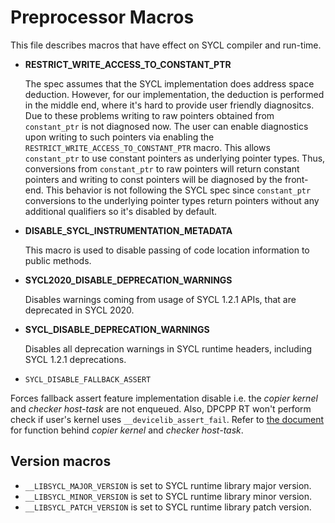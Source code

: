 # Preprocessor Macros 

This file describes macros that have effect on SYCL compiler and run-time.

- **RESTRICT_WRITE_ACCESS_TO_CONSTANT_PTR**

  The spec assumes that the SYCL implementation does address space deduction.
  However, for our implementation, the deduction is performed in the middle end,
  where it's hard to provide user friendly diagnositcs.
  Due to these problems writing to raw pointers obtained from `constant_ptr` is
  not diagnosed now.
  The user can enable diagnostics upon writing to such pointers via enabling the
  `RESTRICT_WRITE_ACCESS_TO_CONSTANT_PTR` macro.
  This allows `constant_ptr` to use constant pointers as underlying
  pointer types. Thus, conversions from `constant_ptr` to raw pointers will return
  constant pointers and writing to const pointers will be diagnosed by the
  front-end.
  This behavior is not following the SYCL spec since `constant_ptr` conversions to
  the underlying pointer types return pointers without any additional qualifiers
  so it's disabled by default.

- **DISABLE_SYCL_INSTRUMENTATION_METADATA**

  This macro is used to disable passing of code location information to public
  methods.

- **SYCL2020_DISABLE_DEPRECATION_WARNINGS**

  Disables warnings coming from usage of SYCL 1.2.1 APIs, that are deprecated in
  SYCL 2020.

- **SYCL_DISABLE_DEPRECATION_WARNINGS**

  Disables all deprecation warnings in SYCL runtime headers, including SYCL 1.2.1 deprecations.

- `SYCL_DISABLE_FALLBACK_ASSERT`

Forces fallback assert feature implementation disable i.e. the *copier kernel*
and *checker host-task* are not enqueued. Also, DPCPP RT won't perform check if
user's kernel uses `__devicelib_assert_fail`. Refer to [the document](Assert.md)
for function behind *copier kernel* and *checker host-task*.

## Version macros

- `__LIBSYCL_MAJOR_VERSION` is set to SYCL runtime library major version.
- `__LIBSYCL_MINOR_VERSION` is set to SYCL runtime library minor version.
- `__LIBSYCL_PATCH_VERSION` is set to SYCL runtime library patch version.

